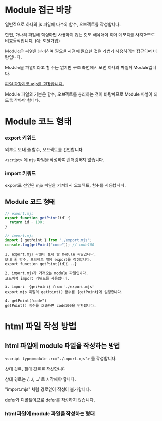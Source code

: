 # Module 접근 바탕

일반적으로 하나의 js 파일에 다수의 함수, 오브젝트를 작성합니다.

한편, 하나의 파일에 작성하면 사용하지 않는 것도 해석해야 하며 메모리를 차지하므로 비효율적입니다. (예: 회원가입)

Module은 파일을 분리하여 필요한 시점에 필요한 것을 가볍게 사용하려는 접근이며 바탕입니다.

Module을 파일이라고 할 수는 없지만 구조 측면에서 보면 하나의 파일이 Module입니다.

[파일 확장자로 mjs를 권장합니다.](https://v8.dev/features/modules#mjs)

Module 파일의 기본은 함수, 오브젝트를 분리하는 것이 바탕이므로 Module 파일이 되도록 작아야 합니다.

# Module 코드 형태

### export 키워드

외부로 보내 줄 함수, 오브젝트를 선언합니다.

`<script>` 에 mjs 파일을 작성하여 랜더링하지 않습니다.

### import 키워드

export로 선언된 mjs 파일을 가져와서 오브젝트, 함수를 사용합니다.

## Module 코드 형태

```js
// export.mjs
export function getPoint(id) {
  return id + 100;
}

// import.mjs
import { getPoint } from "./export.mjs";
console.log(getPoint("code")); // code100
```

    1. export.mjs 파일이 보내 줄 module 파일입니다.
    보내 줄 함수, 오브젝트 앞에 export를 작성합니다.
    export function getPoint(id){...}

    2. import.mjs가 가져오는 module 파일입니다.
    코드처럼 import 키워드를 사용합니다.

    3. import  {getPoint} from "./export.mjs"
    export.mjs 파일의 getPoint() 함수를 {getPoint}에 설정합니다.

    4. getPoint("code")
    getPoint() 함수를 호출하면 code100을 반환합니다.

# html 파일 작성 방법

## html 파일에 module 파일을 작성하는 방법

`<script type=module src="./import.mjs">` 를 작성합니다.

상대 경로, 절대 경로로 작성합니다.

상대 경로는 /, ./, ../ 로 시작해야 합니다.

"import.mjs" 처럼 경로없이 작성이 불가합니다.

defer가 디폴트이므로 defer를 작성하지 않습니다.

### html 파일에 module 파일을 작성하는 형태
